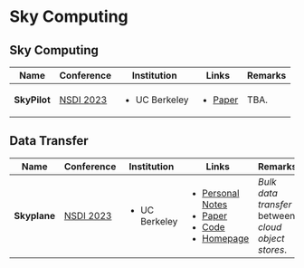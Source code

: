 # Sky Computing

## Sky Computing

|     Name     | Conference                                          | Institution                   | Links                                                                                                      | Remarks |
| :----------: | --------------------------------------------------- | ----------------------------- | ---------------------------------------------------------------------------------------------------------- | ------- |
| **SkyPilot** | [NSDI 2023](../reading-notes/conference/nsdi-2023/) | <ul><li>UC Berkeley</li></ul> | <ul><li><a href="https://www.usenix.org/conference/nsdi23/presentation/yang-zongheng">Paper</a> </li></ul> | TBA.    |

## Data Transfer

|     Name     | Conference                                          | Institution                   | Links                                                                                                                                                                                                                                                                                                                                                                                   | Remarks                                             |
| :----------: | --------------------------------------------------- | ----------------------------- | --------------------------------------------------------------------------------------------------------------------------------------------------------------------------------------------------------------------------------------------------------------------------------------------------------------------------------------------------------------------------------------- | --------------------------------------------------- |
| **Skyplane** | [NSDI 2023](../reading-notes/conference/nsdi-2023/) | <ul><li>UC Berkeley</li></ul> | <ul><li><a href="../reading-notes/conference/nsdi-2023/skyplane-optimizing-transfer-cost-and-throughput-using-cloud-aware-overlays.md">Personal Notes</a></li><li><a href="https://www.usenix.org/conference/nsdi23/presentation/jain">Paper</a></li><li><a href="https://github.com/skyplane-project/skyplane">Code</a></li><li><a href="https://skyplane.org/">Homepage</a></li></ul> | _Bulk data transfer_ between _cloud object stores_. |
